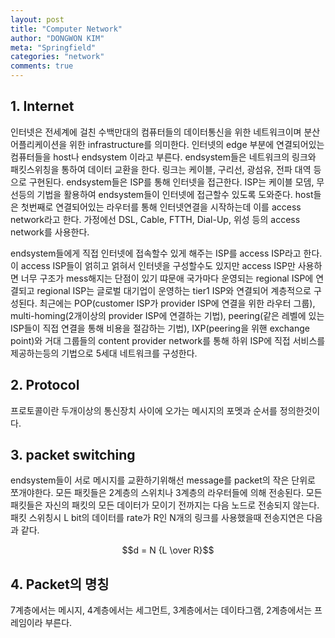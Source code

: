 ```yaml
---
layout: post
title: "Computer Network"
author: "DONGWON KIM"
meta: "Springfield"
categories: "network"
comments: true
---
```


## 1. Internet
인터넷은 전세계에 걸친 수백만대의 컴퓨터들의 데이터통신을 위한 네트워크이며 분산 어플리케이션을 위한 infrastructure를 의미한다. 인터넷의 edge 부분에 연결되어있는 컴퓨터들을 host나 endsystem 이라고 부른다. endsystem들은 네트워크의 링크와 패킷스위칭을 통하여 데이터 교환을 한다. 링크는 케이블, 구리선, 광섬유, 전파 대역 등으로 구현된다. endsystem들은 ISP를 통해 인터넷을 접근한다. ISP는 케이블 모뎀, 무선등의 기법을 활용하여 endsystem들이 인터넷에 접근할수 있도록 도와준다. host들은 첫번째로 연결되어있는 라우터를 통해 인터넷연결을 시작하는데 이를 access network라고 한다. 가정에선 DSL, Cable, FTTH, Dial-Up, 위성 등의 access network를 사용한다. 

endsystem들에게 직접 인터넷에 접속할수 있게 해주는 ISP를 access ISP라고 한다. 이 access ISP들이 얽히고 얽혀서 인터넷을 구성할수도 있지만 access ISP만 사용하면 너무 구조가 mess해지는 단점이 있기 땨문애 국가마다 운영되는 regional ISP에 연결되고 regional ISP는 글로벌 대기업이 운영하는 tier1 ISP와 연결되어 계층적으로 구성된다.
최근에는 POP(customer ISP가 provider ISP에 연결을 위한 라우터 그룹), multi-homing(2개이상의 provider ISP에 연결하는 기법), peering(같은 레벨에 있는 ISP들이 직접 연결을 통해 비용을 절감하는 기법), IXP(peering을 위핸 exchange point)와 거대 그룹들의 content provider network를 통해 하위 ISP에 직접 서비스를 제공하는등의 기법으로 5세대 네트워크를 구성한다.

## 2. Protocol
프로토콜이란 두개이상의 통신장치 사이에 오가는 메시지의 포멧과 순서를 정의한것이다. 

## 3. packet switching
endsystem들이 서로 메시지를 교환하기위해선 message를 packet의 작은 단위로 쪼개야한다. 모든 패킷들은 2계층의 스위치나 3계층의 라우터들에 의해 전송된다. 모든 패킷들은 자신의 패킷의 모든 데이터가 모이기 전까지는 다음 노드로 전송되지 않는다. 패킷 스위칭시 L bit의 데이터를 rate가 R인 N개의 링크를 사용했을때 전송지연은 다음과 같다.

$$d = N {L \over R}$$

## 4. Packet의 명칭
7계층에서는 메시지, 4계층에서는 세그먼트, 3계층에서는 데이타그램, 2계층에서는 프레임이라 부른다.

